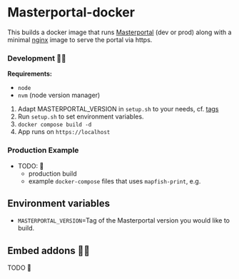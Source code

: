 # Masterportal-docker

This builds a docker image that runs [Masterportal](https://bitbucket.org/geowerkstatt-hamburg/masterportal) (dev or prod) along with a minimal [nginx](https://hub.docker.com/_/nginx/) image to serve the portal via https.

### Development 👩‍💻

**Requirements:**
- `node`
- `nvm` (node version manager)

1. Adapt MASTERPORTAL_VERSION in `setup.sh` to your needs, cf. [tags](https://bitbucket.org/geowerkstatt-hamburg/masterportal/src/dev/)
2. Run `setup.sh` to set environment variables.
3. `docker compose build -d`
4. App runs on `https://localhost`

### Production Example

- TODO: 🚧
  - production build
  - example `docker-compose` files that uses `mapfish-print`, e.g.

## Environment variables
- `MASTERPORTAL_VERSION`=Tag of the Masterportal version you would like to build.

## Embed addons 🤸🏼

TODO 🚧
